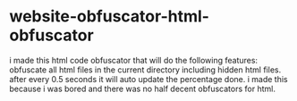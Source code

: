 # website-obfuscator-html-obfuscator
i made this html code obfuscator that will do the following features: obfuscate all html files in the current directory including hidden html files. after every 0.5 seconds it will auto update the percentage done. i made this because i was bored and there was no half decent obfuscators for html.
